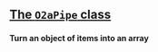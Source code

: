 <section id="main" data-note="AUTO-GENERATED CONTENT, DO NOT EDIT DIRECTLY!">

<h2><a name="o2apipe" href="https://ngx-useful.lamnhan.com/classes/o2apipe.html"><p>The <code>O2aPipe</code> class</p>
</a></h2>

**Turn an object of items into an array**

</section>

